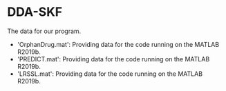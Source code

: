 # DDA-SKF
The data for our program.
* 'OrphanDrug.mat': Providing data for the code running on the MATLAB R2019b.
* 'PREDICT.mat': Providing data for the code running on the MATLAB R2019b.
* 'LRSSL.mat': Providing data for the code running on the MATLAB R2019b.
